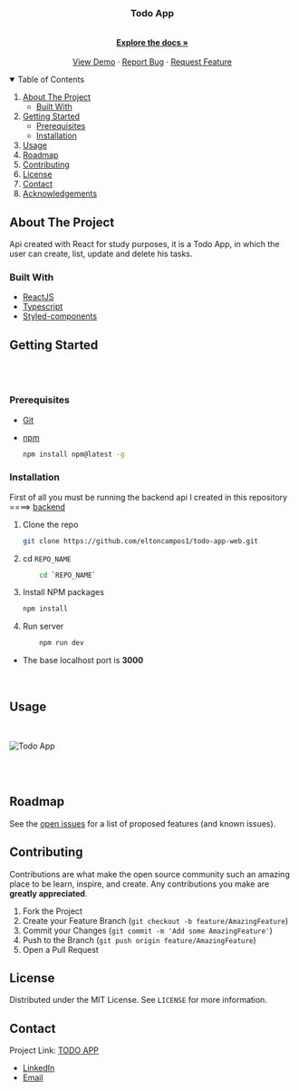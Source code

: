 <br />
<p align="center">

  <h3 align="center">Todo App</h3>

  <p align="center">
    <br />
    <a href="https://github.com/eltoncampos1/todo-app-web"><strong>Explore the docs »</strong></a>
    <br />
    <br />
    <a href="https://github.com/eltoncampos1/todo-app-web">View Demo</a>
    ·
    <a href="hhttps://github.com/eltoncampos1/todo-app-web/issues">Report Bug</a>
    ·
    <a href="https://github.com/eltoncampos1/todo-app-web/pulls">Request Feature</a>
  </p>
</p>

<!-- TABLE OF CONTENTS -->
<details open="open">
  <summary>Table of Contents</summary>
  <ol>
    <li>
      <a href="#about-the-project">About The Project</a>
      <ul>
        <li><a href="#built-with">Built With</a></li>
      </ul>
    </li>
    <li>
      <a href="#getting-started">Getting Started</a>
      <ul>
        <li><a href="#prerequisites">Prerequisites</a></li>
        <li><a href="#installation">Installation</a></li>
      </ul>
    </li>
    <li><a href="#usage">Usage</a></li>
    <li><a href="#roadmap">Roadmap</a></li>
    <li><a href="#contributing">Contributing</a></li>
    <li><a href="#license">License</a></li>
    <li><a href="#contact">Contact</a></li>
    <li><a href="#acknowledgements">Acknowledgements</a></li>
  </ol>
</details>

<!-- ABOUT THE PROJECT -->

## About The Project

Api created with React for study purposes, it is a Todo App, in which the user can create, list, update and delete his tasks.

### Built With

- [ReactJS](https://reactjs.org/)
- [Typescript](https://www.typescriptlang.org)
- [Styled-components](https://styled-components.com/)

<!-- GETTING STARTED -->

## Getting Started

<br/>

<br/>

### Prerequisites

- [Git](https://git-scm.com)
- [npm](https://www.npmjs.com)

  ```sh
  npm install npm@latest -g
  ```

### Installation

First of all you must be running the backend api I created in this repository ====> [backend](https://github.com/eltoncampos1/todo-app-server)
 

1. Clone the repo

   ```sh
   git clone https://github.com/eltoncampos1/todo-app-web.git
   ```

2. cd `REPO_NAME`

   ```sh
       cd `REPO_NAME`
   ```

3. Install NPM packages

   ```sh
   npm install
   ```

4. Run server

   ```sh
       npm run dev
   ```

- The base localhost port is **3000**

<br/>

## Usage

<br>


![Todo App](https://user-images.githubusercontent.com/56568406/145918339-e693fc77-2fce-47f6-9ec7-51ea4e46e6ce.gif)

<br>
<br>

## Roadmap

See the [open issues](https://github.com/eltoncampos1/todo-app-web/issues) for a list of proposed features (and known issues).

<!-- CONTRIBUTING -->

## Contributing

Contributions are what make the open source community such an amazing place to be learn, inspire, and create. Any contributions you make are **greatly appreciated**.

1. Fork the Project
2. Create your Feature Branch (`git checkout -b feature/AmazingFeature`)
3. Commit your Changes (`git commit -m 'Add some AmazingFeature'`)
4. Push to the Branch (`git push origin feature/AmazingFeature`)
5. Open a Pull Request

<!-- LICENSE -->

## License

Distributed under the MIT License. See `LICENSE` for more information.

<!-- CONTACT -->

## Contact

Project Link: [TODO APP](https://github.com/eltoncampos1/todo-app-web)

- [LinkedIn](https://www.linkedin.com/in/elton-campos-074015164/)
- [Email](mailto:eltoncampos36@gmail.com)
